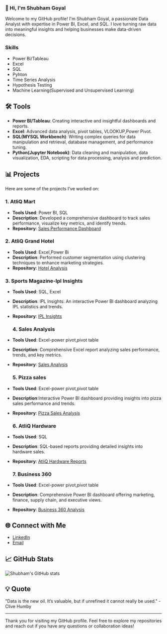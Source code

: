 
### 👋 Hi, I'm Shubham Goyal

Welcome to my GitHub profile! I'm Shubham Goyal, a passionate Data Analyst with expertise in Power BI, Excel, and SQL. 
I love turning raw data into meaningful insights and helping businesses make data-driven decisions.

### Skills
- Power Bi/Tableau
- Excel
- SQL
- Pyhton
- Time Series Analysis
- Hypothesis Testing
- Machine Learning(Supervised and Unsupervised Learning)

## 🛠 Tools

- **Power BI/Tableau**: Creating interactive and insightful dashboards and reports.
- **Excel**: Advanced data analysis, pivot tables, VLOOKUP,Power Pivot.
- **SQL(MYSQL Workbench)**: Writing complex queries for data manipulation and retrieval, database management, and performance tuning.    
- **Python(Jupyter Notebook)**: Data cleaning and manipulation, data visualization, EDA, scripting for data processing, analysis and prediction.

## 📊 Projects

Here are some of the projects I've worked on:

### 1. AtliQ Mart
- **Tools Used**: Power BI, SQL
- **Description**: Developed a comprehensive dashboard to track sales performance, visualize key metrics, and identify trends.
- **Repository**: [Sales Performance Dashboard](https://github.com/shubhamgoyal575/Diwali-Sankranti-promotion-sales)

### 2. AtliQ Grand Hotel
- **Tools Used**: Excel,Power Bi
- **Description**: Performed customer segmentation using clustering techniques to enhance marketing strategies.
- **Repository**: [Hotel Analysis](https://github.com/shubhamgoyal575/Hospitality-Domain)

### 3. Sports Magazine-Ipl Insights
- **Tools Used**: SQL, Excel
- **Description**: IPL Insights: An interactive Power BI dashboard analyzing IPL statistics and trends.
- **Repository**: [IPL Insights](https://github.com/shubhamgoyal575/IPL-INSIGHT)

  ### 4. Sales Analysis
- **Tools Used**: Excel-power pivot,pivot table
- **Description**: Comprehensive Excel report analyzing sales performance, trends, and key metrics.
- **Repository**: [Sales Analysis](https://github.com/shubhamgoyal575/Excel-sales-analysis)

  ### 5. Pizza sales
- **Tools Used**: Excel-power pivot,pivot table
- **Description**:Interactive Power BI dashboard providing insights into pizza sales performance and trends.
- **Repository**: [Pizza Sales Analysis](https://github.com/shubhamgoyal575/pizza_sales)

  ### 6. AtliQ Hardware
- **Tools Used**: SQL
- **Description**: SQL-based reports providing detailed insights into hardware sales.
- **Repository**: [AtliQ Hardware Reports](https://github.com/shubhamgoyal575/Atliq_hardware)

  ### 7. Business 360
- **Tools Used**: Excel-power pivot,pivot table
- **Description**: Comprehensive Power BI dashboard offering marketing, finance, supply chain, and executive views.
- **Repository**: [Business 360 Analysis](https://github.com/shubhamgoyal575/Business-360)
  
## 🌐 Connect with Me

- [LinkedIn](www.linkedin.com/in/shubham-goyal-95344a152)
- [Email](goyalshubham575@gmail.com)

## 📈 GitHub Stats

![Shubham's GitHub stats](https://github-readme-stats.vercel.app/api?username=shubhamgoyal575&show_icons=true&theme=radical)

## 💡 Quote

"Data is the new oil. It’s valuable, but if unrefined it cannot really be used." - Clive Humby

---

Thank you for visiting my GitHub profile. Feel free to explore my repositories and reach out if you have any questions or collaboration ideas!

